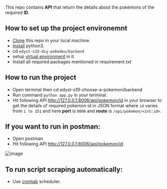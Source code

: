 This repo contains **API** that return the details about the pokémons of the required **ID**.

 ## How to set up the project environemnt

* [Clone](https://github.com/cenation092/edyst-s19-diy-pokedex.git) this repo in your local machine.
* [Install](https://blog.ruanbekker.com/blog/2018/11/27/python-flask-tutorial-series-create-a-hello-world-app-p1/) python3. 
* cd ⁨`edyst-s19-diy-pokedex/backend`
* setup [virtual environment](https://blog.ruanbekker.com/blog/2018/12/09/python-flask-tutorial-series-setup-a-python-virtual-environment-p2/) in it.
* Install all required packages mentioned in requirement.txt

 ## How to run the project
    
* Open terminal then cd edyst-s19-choose-a-pokemon⁩/backend  
* Run command `python app.py` in your terminal.
* Hit following API http://127.0.0.1:8006/api/pokemon/id in your browser to get the details of required pokemon id in JSON format where `id` varies from `1 to 151` and here **port** is `8006` and **route** is `/api/pokemon/<int:id>`.

## If you want to run in postman:

* Open postman
* Hit following API http://127.0.0.1:8006/api/pokemon/id 

![image](https://user-images.githubusercontent.com/21224753/56210806-38631080-6074-11e9-94ce-a5bea59b0917.png)

## To run script scraping automatically: 

* Use [crontab](https://www.computerhope.com/unix/ucrontab.htm) scheduler.
